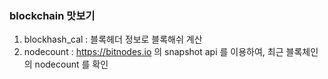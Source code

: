 ### blockchain 맛보기

1. blockhash_cal : 블록헤더 정보로 블록해쉬 계산
2. nodecount : https://bitnodes.io 의 snapshot api 를 이용하여, 최근 블록체인의 nodecount 를 확인